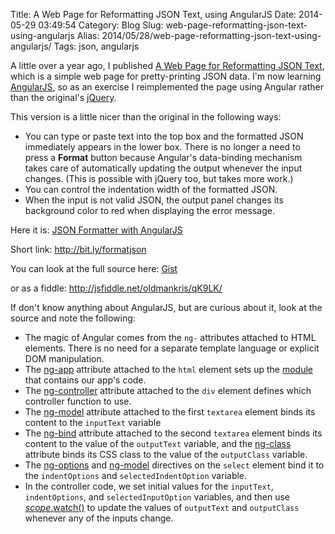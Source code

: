 Title: A Web Page for Reformatting JSON Text, using AngularJS
Date: 2014-05-29 03:49:54
Category: Blog
Slug: web-page-reformatting-json-text-using-angularjs
Alias: 2014/05/28/web-page-reformatting-json-text-using-angularjs/
Tags: json, angularjs


A little over a year ago, I published [A Web Page for Reformatting JSON Text](https://undefinedvalue.com/2013/03/02/web-page-reformatting-json-text), which is a simple web page for pretty-printing JSON data. I'm now learning [AngularJS](https://angularjs.org), so as an exercise I reimplemented the page using Angular rather than the original's [jQuery](http://jquery.com).

This version is a little nicer than the original in the following ways:

- You can type or paste text into the top box and the formatted JSON immediately appears in the lower box. There is no longer a need to press a **Format** button because Angular's data-binding mechanism takes care of automatically updating the output whenever the input changes. (This is possible with jQuery too, but takes more work.)
- You can control the indentation width of the formatted JSON.
- When the input is not valid JSON, the output panel changes its background color to red when displaying the error message.

Here it is: [JSON Formatter with AngularJS](https://s3.amazonaws.com/undefinedvalue/ng-formatjson.html)

Short link: <http://bit.ly/formatjson>

You can look at the full source here: [Gist](https://gist.github.com/kristopherjohnson/176dc5cc09dfc77cd4a6)

or as a fiddle: <http://jsfiddle.net/oldmankris/qK9LK/>

If don't know anything about AngularJS, but are curious about it, look at the source and note the following:

- The magic of Angular comes from the `ng-` attributes attached to HTML elements. There is no need for a separate template language or explicit DOM manipulation.
- The [ng-app](https://docs.angularjs.org/api/ng/directive/ngApp) attribute attached to the `html` element sets up the [module](https://docs.angularjs.org/guide/module) that contains our app's code.
- The [ng-controller](https://docs.angularjs.org/api/ng/directive/ngController) attribute attached to the `div` element defines which controller function to use.
- The [ng-model](https://docs.angularjs.org/api/ng/directive/ngModel) attribute attached to the first `textarea` element binds its content to the `inputText` variable
- The [ng-bind](https://docs.angularjs.org/api/ng/directive/ngBind) attribute attached to the second `textarea` element binds its content to the value of the `outputText` variable, and the [ng-class](https://docs.angularjs.org/api/ng/directive/ngClass) attribute binds its CSS class to the value of the `outputClass` variable.
- The  [ng-options](https://docs.angularjs.org/api/ng/directive/select) and [ng-model](https://docs.angularjs.org/api/ng/directive/ngModel) directives on the `select` element bind it to the `indentOptions` and `selectedIndentOption` variable.
- In the controller code, we set initial values for the `inputText`, `indentOptions`, and `selectedInputOption` variables, and then use [$scope.$watch()](https://docs.angularjs.org/api/ng/type/$rootScope.Scope) to update the values of `outputText` and `outputClass` whenever any of the inputs change.

